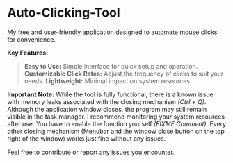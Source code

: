 # Auto-Clicking-Tool

My free and user-friendly application designed to automate mouse clicks for convenience.

**Key Features:**
> **Easy to Use:** Simple interface for quick setup and operation.
> **Customizable Click Rates:** Adjust the frequency of clicks to suit your needs.
> **Lightweight:** Minimal impact on system resources.

**Important Note:** While the tool is fully functional, there is a known issue with memory leaks associated with the closing mechanism _(Ctrl + Q)_. Although the application window closes, the program may still remain visible in the task manager. I recommend monitoring your system resources after use. You have to enable the function yourself _(FIXME Comment)_. Every other closing mechanism (Menubar and the window close button on the top right of the window) works just fine without any issues.

Feel free to contribute or report any issues you encounter.
